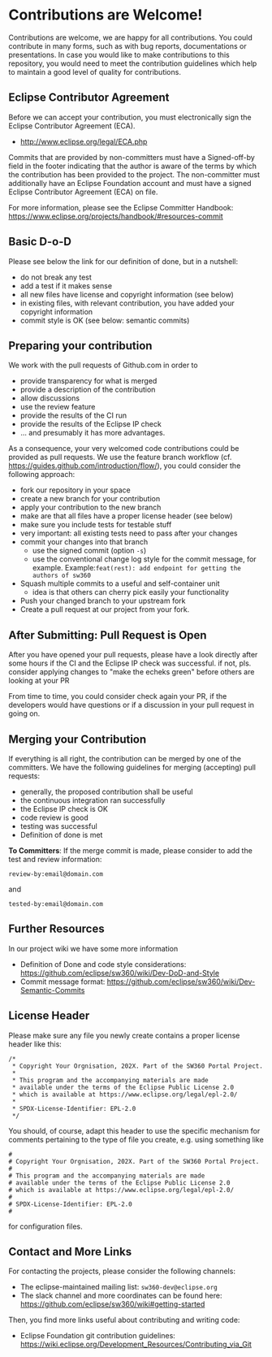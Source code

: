 # Contributions are Welcome!

Contributions are welcome, we are happy for all contributions.
You could contribute in many forms, such as with bug reports,
documentations or presentations. In case you would like to make
contributions to this repository, you would need to meet the
contribution guidelines which help to maintain a good level
of quality for contributions.

## Eclipse Contributor Agreement

Before we can accept your contribution, you must
electronically sign the Eclipse Contributor Agreement (ECA).

* http://www.eclipse.org/legal/ECA.php

Commits that are provided by non-committers must have a Signed-off-by field in
the footer indicating that the author is aware of the terms by which the
contribution has been provided to the project. The non-committer must
additionally have an Eclipse Foundation account and must have a signed Eclipse
Contributor Agreement (ECA) on file.

For more information, please see the Eclipse Committer Handbook:
https://www.eclipse.org/projects/handbook/#resources-commit

## Basic D-o-D

Please see below the link for our definition of done, but in a nutshell:

* do not break any test
* add a test if it makes sense
* all new files have license and copyright information (see below)
* in existing files, with relevant contribution, you have added your copyright information
* commit style is OK (see below: semantic commits)

## Preparing your contribution

We work with the pull requests of Github.com in order to

* provide transparency for what is merged
* provide a description of the contribution
* allow discussions
* use the review feature
* provide the results of the CI run
* provide the results of the Eclipse IP check
* ... and presumably it has more advantages.

As a consequence, your very welcomed code contributions could be provided as pull requests.  We use the feature branch workflow (cf. https://guides.github.com/introduction/flow/), you could consider the following approach:

* fork our repository in your space
* create a new branch for your contribution
* apply your contribution to the new branch
* make are that all files have a proper license header (see below)
* make sure you include tests for testable stuff
* very important: all existing tests need to pass after your changes
* commit your changes into that branch
  * use the signed commit (option `-s`)
  * use the conventional change log style for the commit message, for example. Example:`feat(rest): add endpoint for getting the authors of sw360`
* Squash multiple commits to a useful and self-container unit
  * idea is that others can cherry pick easily your functionality
* Push your changed branch to your upstream fork
* Create a pull request at our project from your fork.

## After Submitting: Pull Request is Open

After you have opened your pull requests, please have a look directly after some hours if the CI and the Eclipse IP check was successful. if not, pls. consider applying changes to "make the echeks green" before others are looking at your PR

From time to time, you could consider check again your PR, if the developers would have questions or if a discussion in your pull request in going on.

## Merging your Contribution

If everything is all right, the contribution can be merged by one of the committers. We have the following guidelines for merging (accepting) pull requests:

* generally, the proposed contribution shall be useful
* the continuous integration ran successfully
* the Eclipse IP check is OK
* code review is good
* testing was successful
* Definition of done is met


**To Committers**: If the merge commit is made, please consider to add the test and review information:

```
review-by:email@domain.com
```
and
```
tested-by:email@domain.com
```


## Further Resources

In our project wiki we have some more information

* Definition of Done and code style considerations: https://github.com/eclipse/sw360/wiki/Dev-DoD-and-Style
* Commit message format: https://github.com/eclipse/sw360/wiki/Dev-Semantic-Commits


## License Header

Please make sure any file you newly create contains a proper license header like this:

````
/*
 * Copyright Your Orgnisation, 202X. Part of the SW360 Portal Project.
 *
 * This program and the accompanying materials are made
 * available under the terms of the Eclipse Public License 2.0
 * which is available at https://www.eclipse.org/legal/epl-2.0/
 *
 * SPDX-License-Identifier: EPL-2.0
 */
````
You should, of course, adapt this header to use the specific mechanism for comments pertaining to the type of file you create, e.g. using something like

````
#
# Copyright Your Orgnisation, 202X. Part of the SW360 Portal Project.
#
# This program and the accompanying materials are made
# available under the terms of the Eclipse Public License 2.0
# which is available at https://www.eclipse.org/legal/epl-2.0/
#
# SPDX-License-Identifier: EPL-2.0
#
````

for configuration files.

## Contact and More Links

For contacting the projects, please consider the following channels:

* The eclipse-maintained mailing list: `sw360-dev@eclipse.org`
* The slack channel and more coordinates can be found here: https://github.com/eclipse/sw360/wiki#getting-started

Then, you find more links useful about contributing and writing code:

* Eclipse Foundation git contribution guidelines: https://wiki.eclipse.org/Development_Resources/Contributing_via_Git
